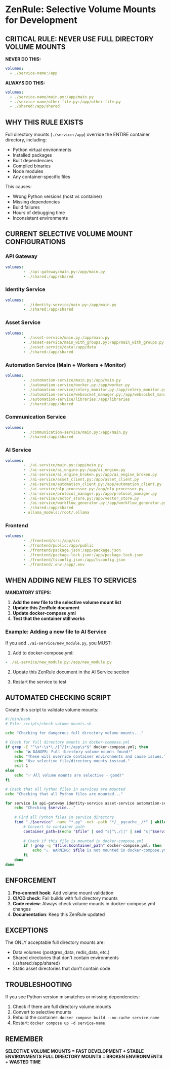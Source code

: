 # ZenRule: Selective Volume Mounts for Development

## CRITICAL RULE: NEVER USE FULL DIRECTORY VOLUME MOUNTS

**NEVER DO THIS:**
```yaml
volumes:
  - ./service-name:/app
```

**ALWAYS DO THIS:**
```yaml
volumes:
  - ./service-name/main.py:/app/main.py
  - ./service-name/other-file.py:/app/other-file.py
  - ./shared:/app/shared
```

## WHY THIS RULE EXISTS

Full directory mounts (`./service:/app`) override the ENTIRE container directory, including:
- Python virtual environments
- Installed packages
- Built dependencies
- Compiled binaries
- Node modules
- Any container-specific files

This causes:
- Wrong Python versions (host vs container)
- Missing dependencies
- Build failures
- Hours of debugging time
- Inconsistent environments

## CURRENT SELECTIVE VOLUME MOUNT CONFIGURATIONS

### API Gateway
```yaml
volumes:
        - ./api-gateway/main.py:/app/main.py
        - ./shared:/app/shared
```

### Identity Service
```yaml
volumes:
        - ./identity-service/main.py:/app/main.py
        - ./shared:/app/shared
```

### Asset Service
```yaml
volumes:
        - ./asset-service/main.py:/app/main.py
        - ./asset-service/main_with_groups.py:/app/main_with_groups.py
        - ./asset-service/data:/app/data
        - ./shared:/app/shared
```

### Automation Service (Main + Workers + Monitor)
```yaml
volumes:
        - ./automation-service/main.py:/app/main.py
        - ./automation-service/worker.py:/app/worker.py
        - ./automation-service/celery_monitor.py:/app/celery_monitor.py
        - ./automation-service/websocket_manager.py:/app/websocket_manager.py
        - ./automation-service/libraries:/app/libraries
        - ./shared:/app/shared
```

### Communication Service
```yaml
volumes:
        - ./communication-service/main.py:/app/main.py
        - ./shared:/app/shared
```

### AI Service
```yaml
volumes:
        - ./ai-service/main.py:/app/main.py
        - ./ai-service/ai_engine.py:/app/ai_engine.py
        - ./ai-service/ai_engine_broken.py:/app/ai_engine_broken.py
        - ./ai-service/asset_client.py:/app/asset_client.py
        - ./ai-service/automation_client.py:/app/automation_client.py
        - ./ai-service/nlp_processor.py:/app/nlp_processor.py
        - ./ai-service/protocol_manager.py:/app/protocol_manager.py
        - ./ai-service/vector_store.py:/app/vector_store.py
        - ./ai-service/workflow_generator.py:/app/workflow_generator.py
        - ./shared:/app/shared
        - ollama_models:/root/.ollama
```

### Frontend
```yaml
volumes:
        - ./frontend/src:/app/src
        - ./frontend/public:/app/public
        - ./frontend/package.json:/app/package.json
        - ./frontend/package-lock.json:/app/package-lock.json
        - ./frontend/tsconfig.json:/app/tsconfig.json
        - ./frontend/.env:/app/.env
```

## WHEN ADDING NEW FILES TO SERVICES

**MANDATORY STEPS:**

1. **Add the new file to the selective volume mount list**
2. **Update this ZenRule document**
3. **Update docker-compose.yml**
4. **Test that the container still works**

### Example: Adding a new file to AI Service

If you add `./ai-service/new_module.py`, you MUST:

1. Add to docker-compose.yml:
```yaml
- ./ai-service/new_module.py:/app/new_module.py
```

2. Update this ZenRule document in the AI Service section

3. Restart the service to test

## AUTOMATED CHECKING SCRIPT

Create this script to validate volume mounts:

```bash
#!/bin/bash
# File: scripts/check-volume-mounts.sh

echo "Checking for dangerous full directory volume mounts..."

# Check for full directory mounts in docker-compose.yml
if grep -E "^\s*-\s*\./[^/]+:/app\s*$" docker-compose.yml; then
    echo "❌ DANGER: Full directory volume mounts found!"
    echo "These will override container environments and cause issues."
    echo "Use selective file/directory mounts instead."
    exit 1
else
    echo "✅ All volume mounts are selective - good!"
fi

# Check that all Python files in services are mounted
echo "Checking that all Python files are mounted..."

for service in api-gateway identity-service asset-service automation-service communication-service ai-service; do
    echo "Checking $service..."
    
    # Find all Python files in service directory
    find "./$service" -name "*.py" -not -path "*/__pycache__/*" | while read file; do
        # Convert to container path
        container_path=$(echo "$file" | sed "s|^\./||" | sed "s|^$service/|/app/|")
        
        # Check if this file is mounted in docker-compose.yml
        if ! grep -q "$file:$container_path" docker-compose.yml; then
            echo "⚠️  WARNING: $file is not mounted in docker-compose.yml"
        fi
    done
done
```

## ENFORCEMENT

1. **Pre-commit hook**: Add volume mount validation
2. **CI/CD check**: Fail builds with full directory mounts
3. **Code review**: Always check volume mounts in docker-compose.yml changes
4. **Documentation**: Keep this ZenRule updated

## EXCEPTIONS

The ONLY acceptable full directory mounts are:
- Data volumes (postgres_data, redis_data, etc.)
- Shared directories that don't contain environments (./shared:/app/shared)
- Static asset directories that don't contain code

## TROUBLESHOOTING

If you see Python version mismatches or missing dependencies:

1. Check if there are full directory volume mounts
2. Convert to selective mounts
3. Rebuild the container: `docker compose build --no-cache service-name`
4. Restart: `docker compose up -d service-name`

## REMEMBER

**SELECTIVE VOLUME MOUNTS = FAST DEVELOPMENT + STABLE ENVIRONMENTS**
**FULL DIRECTORY MOUNTS = BROKEN ENVIRONMENTS + WASTED TIME**
